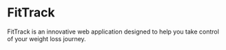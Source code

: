 # FitTrack
FitTrack is an innovative web application designed to help you take control of your weight loss journey. 
